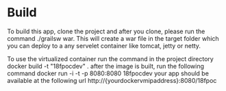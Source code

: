 # Build
 To build this app, clone the project and after you clone, please run the command ./grailsw war. This will create a war file in the target folder which you can deploy to a any servelet container like tomcat, jetty or netty.

To use the virtualized container run the command in the project directory
 docker build -t "18fpocdev" .
after the image is built, run the following command
docker run -i -t -p 8080:8080 18fpocdev
your app should be available at the following url http://{yourdockervmipaddress}:8080/18fpoc
